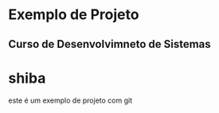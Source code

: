# Exemplo de Projeto

## Curso de Desenvolvimneto de Sistemas

# shiba

este é um exemplo de projeto com git